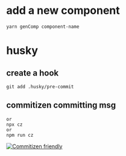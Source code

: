 # add a new component
```
yarn genComp component-name
```

# husky

## create a hook
```yarn husky add .husky/pre-commit "yarn lint-staged"
git add .husky/pre-commit
```

## commitizen committing msg
```yarn ca
or
npx cz
or
npm run cz
```

[![Commitizen friendly](https://img.shields.io/badge/commitizen-friendly-brightgreen.svg)](http://commitizen.github.io/cz-cli/)


